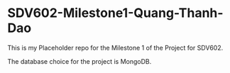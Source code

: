 # SDV602-Milestone1-Quang-Thanh-Dao

This is my Placeholder repo for the Milestone 1 of the Project for SDV602.

The database choice for the project is MongoDB.
